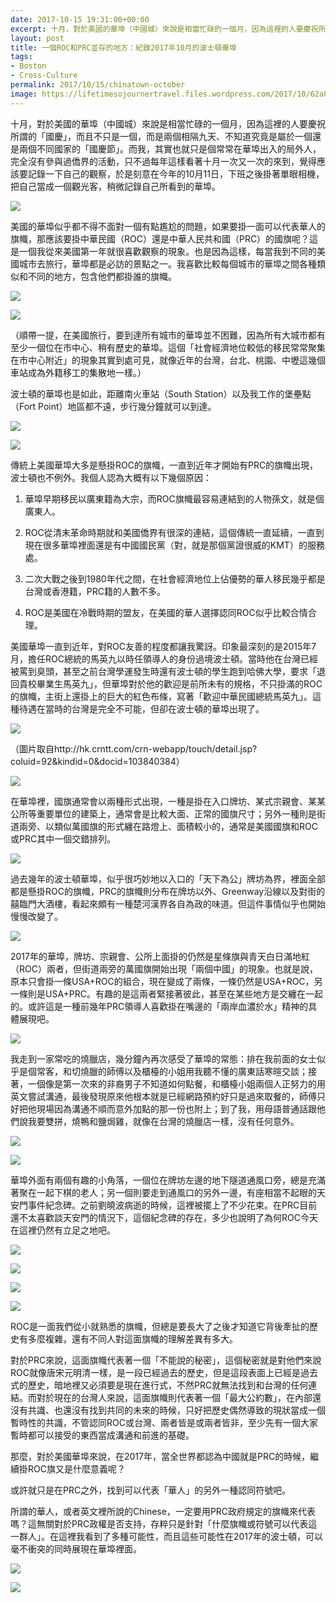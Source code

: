 ```yaml
---
date: 2017-10-15 19:31:00+00:00
excerpt: 十月，對於美國的華埠（中國城）來說是相當忙碌的一個月，因為這裡的人要慶祝所謂的「國慶」，而且不只是一個，而是兩個相隔九天、不知道究竟是屬於一個還是兩個不同國家的「國慶節」。而我，其實也就只是個常常在華埠出入的局外人，完全沒有參與過僑界的活動，只不過每年這樣看著十月一次又一次的來到，覺得應該要記錄一下自己的觀察，於是刻意在今年的10月11日，下班之後掛著單眼相機，把自己當成一個觀光客，稍微記錄自己所看到的華埠。
layout: post
title: 一個ROC和PRC並存的地方：紀錄2017年10月的波士頓華埠
tags:
- Boston
- Cross-Culture
permalink: 2017/10/15/chinatown-october
image: https://lifetimesojournertravel.files.wordpress.com/2017/10/62a86-img_1736.jpg
---
```


十月，對於美國的華埠（中國城）來說是相當忙碌的一個月，因為這裡的人要慶祝所謂的「國慶」，而且不只是一個，而是兩個相隔九天、不知道究竟是屬於一個還是兩個不同國家的「國慶節」。而我，其實也就只是個常常在華埠出入的局外人，完全沒有參與過僑界的活動，只不過每年這樣看著十月一次又一次的來到，覺得應該要記錄一下自己的觀察，於是刻意在今年的10月11日，下班之後掛著單眼相機，把自己當成一個觀光客，稍微記錄自己所看到的華埠。







[![](https://lifetimesojournertravel.files.wordpress.com/2017/10/62a86-img_1736.jpg?w=300)](https://lifetimesojournertravel.files.wordpress.com/2017/10/62a86-img_1736.jpg)







美國的華埠似乎都不得不面對一個有點尷尬的問題，如果要掛一面可以代表華人的旗幟，那應該要掛中華民國（ROC）還是中華人民共和國（PRC）的國旗呢？這是一個我從來美國第一年就很喜歡觀察的現象。也是因為這樣，每當我到不同的美國城市去旅行，華埠都是必訪的景點之一。我喜歡比較每個城市的華埠之間各種類似和不同的地方，包含他們都掛誰的旗幟。







[![](https://lifetimesojournertravel.files.wordpress.com/2017/10/b28e7-img_1749.jpg?w=200)](https://lifetimesojournertravel.files.wordpress.com/2017/10/b28e7-img_1749.jpg)







[![](https://lifetimesojournertravel.files.wordpress.com/2017/10/ba51b-img_1743.jpg?w=200)](https://lifetimesojournertravel.files.wordpress.com/2017/10/ba51b-img_1743.jpg)







（順帶一提，在美國旅行，要到達所有城市的華埠並不困難，因為所有大城市都有至少一個位在市中心、稍有歷史的華埠。這個「社會經濟地位較低的移民常常聚集在市中心附近」的現象其實到處可見，就像近年的台灣，台北、桃園、中壢這幾個車站成為外籍移工的集散地一樣。）







波士頓的華埠也是如此，距離南火車站（South Station）以及我工作的堡壘點（Fort Point）地區都不遠，步行幾分鐘就可以到達。







[![](https://lifetimesojournertravel.files.wordpress.com/2017/10/77c7e-img_1730.jpg?w=200)](https://lifetimesojournertravel.files.wordpress.com/2017/10/77c7e-img_1730.jpg)







[![](https://lifetimesojournertravel.files.wordpress.com/2017/10/74990-img_1747.jpg?w=300)](https://lifetimesojournertravel.files.wordpress.com/2017/10/74990-img_1747.jpg)







傳統上美國華埠大多是懸掛ROC的旗幟，一直到近年才開始有PRC的旗幟出現，波士頓也不例外。我個人認為大概有以下幾個原因：








 	
  1. 華埠早期移民以廣東籍為大宗，而ROC旗幟最容易連結到的人物孫文，就是個廣東人。

 	
  2. ROC從清末革命時期就和美國僑界有很深的連結，這個傳統一直延續，一直到現在很多華埠裡面還是有中國國民黨（對，就是那個黨證很威的KMT）的服務處。

 	
  3. 二次大戰之後到1980年代之間，在社會經濟地位上佔優勢的華人移民幾乎都是台灣或香港籍，PRC籍的人數不多。

 	
  4. ROC是美國在冷戰時期的盟友，在美國的華人選擇認同ROC似乎比較合情合理。




美國華埠一直到近年，對ROC友善的程度都讓我驚訝。印象最深刻的是2015年7月，擔任ROC總統的馬英九以時任領導人的身份過境波士頓。當時他在台灣已經被罵到臭頭，甚至之前台灣學運發生時還有波士頓的學生跑到哈佛大學，要求「退回貴校畢業生馬英九」，但華埠對於他的歡迎是前所未有的規格，不只掛滿的ROC的旗幟，主街上還掛上的巨大的紅色布條，寫著「歡迎中華民國總統馬英九」。這種待遇在當時的台灣是完全不可能，但卻在波士頓的華埠出現了。







[![](http://hkpic.crntt.com/upload/201507/12/103840395.JPG)](http://hkpic.crntt.com/upload/201507/12/103840395.JPG)




（圖片取自http://hk.crntt.com/crn-webapp/touch/detail.jsp?coluid=92&kindid=0&docid=103840384）










[![](https://lifetimesojournertravel.files.wordpress.com/2017/10/1d2fd-img_1728.jpg?w=300)](https://lifetimesojournertravel.files.wordpress.com/2017/10/1d2fd-img_1728.jpg)







在華埠裡，國旗通常會以兩種形式出現，一種是掛在入口牌坊、某式宗親會、某某公所等重要單位的建築上，通常會是比較大面、正常的國旗尺寸；另外一種則是街道兩旁、以類似萬國旗的形式纏在路燈上、面積較小的，通常是美國國旗和ROC或PRC其中一個交錯排列。







[![](https://lifetimesojournertravel.files.wordpress.com/2017/10/674b0-img_1744.jpg?w=300)](https://lifetimesojournertravel.files.wordpress.com/2017/10/674b0-img_1744.jpg)







過去幾年的波士頓華埠，似乎很巧妙地以入口的「天下為公」牌坊為界，裡面全部都是懸掛ROC的旗幟，PRC的旗幟則分布在牌坊以外、Greenway沿線以及對街的囍臨門大酒樓，看起來頗有一種楚河漢界各自為政的味道。但這件事情似乎也開始慢慢改變了。







[![](https://lifetimesojournertravel.files.wordpress.com/2017/10/1354e-img_1734.jpg?w=300)](https://lifetimesojournertravel.files.wordpress.com/2017/10/1354e-img_1734.jpg)







2017年的華埠，牌坊、宗親會、公所上面掛的仍然是星條旗與青天白日滿地紅（ROC）兩者，但街道兩旁的萬國旗開始出現「兩個中國」的現象。也就是說，原本只會掛一條USA+ROC的組合，現在變成了兩條，一條仍然是USA+ROC，另一條則是USA+PRC。有趣的是這兩者緊接著彼此，甚至在某些地方是交纏在一起的。或許這是一種前幾年PRC領導人喜歡掛在嘴邊的「兩岸血濃於水」精神的具體展現吧。







[![](https://lifetimesojournertravel.files.wordpress.com/2017/10/56b58-img_1729.jpg?w=200)](https://lifetimesojournertravel.files.wordpress.com/2017/10/56b58-img_1729.jpg)







我走到一家常吃的燒臘店，幾分鐘內再次感受了華埠的常態：排在我前面的女士似乎是個常客，和切燒臘的師傅以及櫃檯的小姐用我聽不懂的廣東話寒暄交談；接著，一個像是第一次來的非裔男子不知道如何點餐，和櫃檯小姐兩個人正努力的用英文嘗試溝通，最後發現原來他根本就是已經網路預約好只是過來取餐的，師傅只好把他現場因為溝通不順而意外加點的那一份也附上；到了我，用母語普通話跟他們說我要雙拼，燒鴨和鹽焗雞，就像在台灣的燒臘店一樣，沒有任何意外。







[![](https://lifetimesojournertravel.files.wordpress.com/2017/10/40deb-img_1748.jpg?w=200)](https://lifetimesojournertravel.files.wordpress.com/2017/10/40deb-img_1748.jpg)







[![](https://lifetimesojournertravel.files.wordpress.com/2017/10/284a2-img_1746.jpg?w=300)](https://lifetimesojournertravel.files.wordpress.com/2017/10/284a2-img_1746.jpg)







華埠外面有兩個有趣的小角落，一個位在牌坊左邊的地下隧道通風口旁，總是充滿著聚在一起下棋的老人；另一個則要走到通風口的另外一邊，有座相當不起眼的天安門事件紀念碑。之前劉曉波病逝的時候，這裡被擺上了不少花束。在PRC目前還不太喜歡談天安門的情況下，這個紀念碑的存在，多少也說明了為何ROC今天在這裡仍然有立足之地吧。







[![](https://lifetimesojournertravel.files.wordpress.com/2017/10/13b59-img_1735.jpg?w=300)](https://lifetimesojournertravel.files.wordpress.com/2017/10/13b59-img_1735.jpg)







[![](https://lifetimesojournertravel.files.wordpress.com/2017/10/ea740-img_1742.jpg?w=300)](https://lifetimesojournertravel.files.wordpress.com/2017/10/ea740-img_1742.jpg)







[![](https://lifetimesojournertravel.files.wordpress.com/2017/10/5010b-img_1737.jpg?w=200)](https://lifetimesojournertravel.files.wordpress.com/2017/10/5010b-img_1737.jpg)







[![](https://lifetimesojournertravel.files.wordpress.com/2017/10/baac2-20170719_191126.jpg?w=300)](https://lifetimesojournertravel.files.wordpress.com/2017/10/baac2-20170719_191126.jpg)





ROC是一面我們從小就熟悉的旗幟，但總是要長大了之後才知道它背後牽扯的歷史有多麼複雜，還有不同人對這面旗幟的理解差異有多大。

對於PRC來說，這面旗幟代表著一個「不能說的秘密」，這個秘密就是對他們來說ROC就像唐宋元明清一樣，是一段已經過去的歷史，但是這段表面上已經是過去式的歷史，暗地裡又必須要是現在進行式，不然PRC就無法找到和台灣的任何連結。而對於現在的台灣人來說，這面旗幟則代表著一個「最大公約數」，在內部還沒有共識、也還沒有找到共同的未來的時候，只好把歷史偶然導致的現狀當成一個暫時性的共識，不管認同ROC或台灣、兩者皆是或兩者皆非，至少先有一個大家暫時都可以接受的東西當成溝通和前進的基礎。

那麼，對於美國華埠來說，在2017年，當全世界都認為中國就是PRC的時候，繼續掛ROC旗又是什麼意義呢？

或許就只是在PRC之外，找到可以代表「華人」的另外一種認同符號吧。

所謂的華人，或者英文裡所說的Chinese，一定要用PRC政府規定的旗幟來代表嗎？這無關對於PRC政權是否支持，存粹只是針對「什麼旗幟或符號可以代表這一群人」。在這裡我看到了多種可能性，而且這些可能性在2017年的波士頓，可以毫不衝突的同時展現在華埠裡面。


[![](https://lifetimesojournertravel.files.wordpress.com/2017/10/d6858-img_1731.jpg?w=300)](https://lifetimesojournertravel.files.wordpress.com/2017/10/d6858-img_1731.jpg)




[![](https://lifetimesojournertravel.files.wordpress.com/2017/10/d0375-img_1740.jpg?w=300)](https://lifetimesojournertravel.files.wordpress.com/2017/10/d0375-img_1740.jpg)
